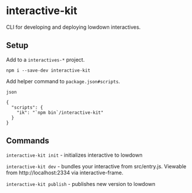 # interactive-kit

CLI for developing and deploying lowdown interactives.


## Setup

Add to a `interactives-*` project.
```
npm i --save-dev interactive-kit
```

Add helper command to `package.json#scripts`.
```
json

{
  "scripts": {
    "ik": "`npm bin`/interactive-kit"
  }
}
```


## Commands

`interactive-kit init` - initializes interactive to lowdown

`interactive-kit dev` - bundles your interactive from src/entry.js. Viewable from http://localhost:2334 via interactive-frame.

`interactive-kit publish` - publishes new version to lowdown
